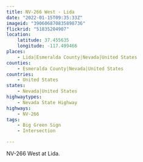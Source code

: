 ```yaml
---
title: NV-266 West - Lida
date: "2022-01-15T09:35:33Z"
imageid: "390606870835898736"
flickrid: "51835204907"
location:
    latitude: 37.455635
    longitude: -117.499466
places:
    - Lida|Esmeralda County|Nevada|United States
counties:
    - Esmeralda County|Nevada|United States
countries:
    - United States
states:
    - Nevada|United States
highwaytypes:
    - Nevada State Highway
highways:
    - NV-266
tags:
    - Big Green Sign
    - Intersection

---
```

NV-266 West at Lida.